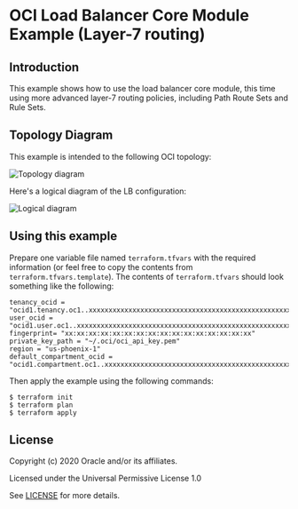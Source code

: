 # OCI Load Balancer Core Module Example (Layer-7 routing)

## Introduction

This example shows how to use the load balancer core module, this time using more advanced layer-7 routing policies, including Path Route Sets and Rule Sets.

## Topology Diagram
This example is intended to the following OCI topology:

![Topology diagram](./docs/Topology-l7_routing.png)

Here's a logical diagram of the LB configuration:

![Logical diagram](./docs/Logical-l7_routing.png)

## Using this example
Prepare one variable file named `terraform.tfvars` with the required information (or feel free to copy the contents from `terraform.tfvars.template`).  The contents of `terraform.tfvars` should look something like the following:

```
tenancy_ocid = "ocid1.tenancy.oc1..xxxxxxxxxxxxxxxxxxxxxxxxxxxxxxxxxxxxxxxxxxxxxxxxxxxxxxxxxxxx"
user_ocid = "ocid1.user.oc1..xxxxxxxxxxxxxxxxxxxxxxxxxxxxxxxxxxxxxxxxxxxxxxxxxxxxxxxxxxxx"
fingerprint= "xx:xx:xx:xx:xx:xx:xx:xx:xx:xx:xx:xx:xx:xx:xx:xx"
private_key_path = "~/.oci/oci_api_key.pem"
region = "us-phoenix-1"
default_compartment_ocid = "ocid1.compartment.oc1..xxxxxxxxxxxxxxxxxxxxxxxxxxxxxxxxxxxxxxxxxxxxxxxxxxxxxxxxxxxx"
```

Then apply the example using the following commands:

```
$ terraform init
$ terraform plan
$ terraform apply
```

## License

Copyright (c) 2020 Oracle and/or its affiliates.

Licensed under the Universal Permissive License 1.0

See [LICENSE](../../LICENSE) for more details.